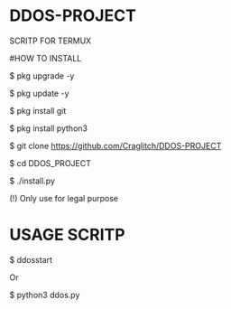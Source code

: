 # DDOS-PROJECT

SCRITP FOR TERMUX

#HOW TO INSTALL

$ pkg upgrade -y

$ pkg update -y

$ pkg install git

$ pkg install python3

$ git clone https://github.com/Craglitch/DDOS-PROJECT

$ cd DDOS_PROJECT

$ ./install.py

(!) Only use for legal purpose
# USAGE SCRITP

$ ddosstart

Or

$ python3 ddos.py
